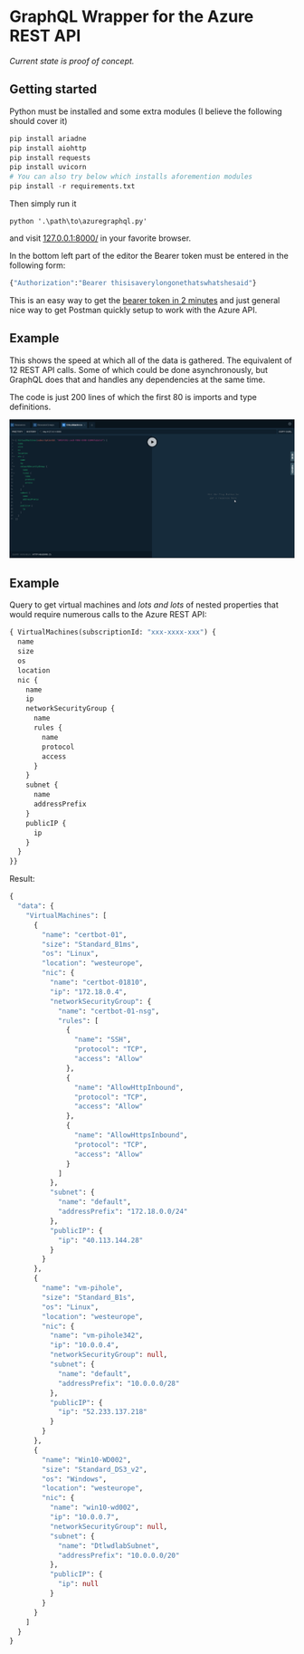# GraphQL Wrapper for the Azure REST API

_Current state is proof of concept._

## Getting started

Python must be installed and some extra modules (I believe the following should cover it)

```python
pip install ariadne
pip install aiohttp
pip install requests
pip install uvicorn
# You can also try below which installs aforemention modules
pip install -r requirements.txt
```

Then simply run it

```
python '.\path\to\azuregraphql.py'
```

and visit [127.0.0.1:8000/](http://127.0.0.1:8000/) in your favorite browser.

In the bottom left part of the editor the Bearer token must be entered in the following form:
```graphql
{"Authorization":"Bearer thisisaverylongonethatswhatshesaid"}
```

This is an easy way to get the [bearer token in 2 minutes](https://blog.jongallant.com/2017/11/azure-rest-apis-postman/) and just general nice way to get Postman quickly setup to work with the Azure API.

## Example

This shows the speed at which all of the data is gathered. The equivalent of 12 REST API calls. Some of which could be done asynchronously, but GraphQL does that and handles any dependencies at the same time.

The code is just 200 lines of which the first 80 is imports and type definitions.

![Example](/media/example.gif)

## Example

Query to get virtual machines and *lots and lots* of nested properties that would require numerous calls to the Azure REST API:

```graphql
{ VirtualMachines(subscriptionId: "xxx-xxxx-xxx") {
  name
  size
  os
  location
  nic {
    name
    ip
    networkSecurityGroup {
      name
      rules {
        name
        protocol
        access
      }
    }
    subnet {
      name
      addressPrefix
    }
    publicIP {      
      ip
    }
  }
}}
````

Result:

```graphql
{
  "data": {
    "VirtualMachines": [
      {
        "name": "certbot-01",
        "size": "Standard_B1ms",
        "os": "Linux",
        "location": "westeurope",
        "nic": {
          "name": "certbot-01810",
          "ip": "172.18.0.4",
          "networkSecurityGroup": {
            "name": "certbot-01-nsg",
            "rules": [
              {
                "name": "SSH",
                "protocol": "TCP",
                "access": "Allow"
              },
              {
                "name": "AllowHttpInbound",
                "protocol": "TCP",
                "access": "Allow"
              },
              {
                "name": "AllowHttpsInbound",
                "protocol": "TCP",
                "access": "Allow"
              }
            ]
          },
          "subnet": {
            "name": "default",
            "addressPrefix": "172.18.0.0/24"
          },
          "publicIP": {
            "ip": "40.113.144.28"
          }
        }
      },
      {
        "name": "vm-pihole",
        "size": "Standard_B1s",
        "os": "Linux",
        "location": "westeurope",
        "nic": {
          "name": "vm-pihole342",
          "ip": "10.0.0.4",
          "networkSecurityGroup": null,
          "subnet": {
            "name": "default",
            "addressPrefix": "10.0.0.0/28"
          },
          "publicIP": {
            "ip": "52.233.137.218"
          }
        }
      },
      {
        "name": "Win10-WD002",
        "size": "Standard_DS3_v2",
        "os": "Windows",
        "location": "westeurope",
        "nic": {
          "name": "win10-wd002",
          "ip": "10.0.0.7",
          "networkSecurityGroup": null,
          "subnet": {
            "name": "DtlwdlabSubnet",
            "addressPrefix": "10.0.0.0/20"
          },
          "publicIP": {
            "ip": null
          }
        }
      }
    ]
  }
}
```
